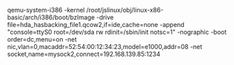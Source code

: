 qemu-system-i386 -kernel /root/jslinux/obj/linux-x86-basic/arch/i386/boot/bzImage -drive file=hda_hasbacking_file1.qcow2,if=ide,cache=none -append "console=ttyS0 root=/dev/sda rw rdinit=/sbin/init notsc=1"  -nographic -boot order=dc,menu=on -net nic,vlan=0,macaddr=52:54:00:12:34:23,model=e1000,addr=08 -net socket,name=mysock2,connect=192.168.139.85:1234 
